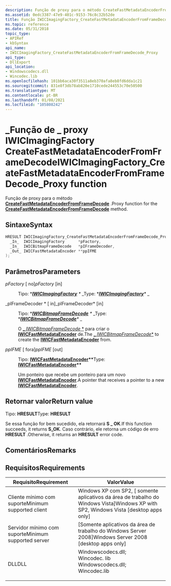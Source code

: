 ```yaml
---
description: Função de proxy para o método CreateFastMetadataEncoderFromFrameDecode.
ms.assetid: 0edc3387-47e9-401c-9153-76c8c32b52de
title: Função IWICImagingFactory_CreateFastMetadataEncoderFromFrameDecode_Proxy
ms.topic: reference
ms.date: 05/31/2018
topic_type:
- APIRef
- kbSyntax
api_name:
- IWICImagingFactory_CreateFastMetadataEncoderFromFrameDecode_Proxy
api_type:
- DllExport
api_location:
- Windowscodecs.dll
- Wincodec.lib
ms.openlocfilehash: 101bb6aca30f3511a8eb370afa8eb8fd6dda1c21
ms.sourcegitcommit: 831e8f3db78ab820e1710cede244553c70e50500
ms.translationtype: MT
ms.contentlocale: pt-BR
ms.lasthandoff: 01/08/2021
ms.locfileid: "105808242"
---
```

# <a name="iwicimagingfactory_createfastmetadataencoderfromframedecode_proxy-function"></a><span data-ttu-id="11ad3-103">\_Função de \_ proxy IWICImagingFactory CreateFastMetadataEncoderFromFrameDecode</span><span class="sxs-lookup"><span data-stu-id="11ad3-103">IWICImagingFactory\_CreateFastMetadataEncoderFromFrameDecode\_Proxy function</span></span>

<span data-ttu-id="11ad3-104">Função de proxy para o método [**CreateFastMetadataEncoderFromFrameDecode**](/windows/desktop/api/Wincodec/nf-wincodec-iwicimagingfactory-createfastmetadataencoderfromframedecode) .</span><span class="sxs-lookup"><span data-stu-id="11ad3-104">Proxy function for the [**CreateFastMetadataEncoderFromFrameDecode**](/windows/desktop/api/Wincodec/nf-wincodec-iwicimagingfactory-createfastmetadataencoderfromframedecode) method.</span></span>

## <a name="syntax"></a><span data-ttu-id="11ad3-105">Sintaxe</span><span class="sxs-lookup"><span data-stu-id="11ad3-105">Syntax</span></span>


```C++
HRESULT IWICImagingFactory_CreateFastMetadataEncoderFromFrameDecode_Proxy(
  _In_  IWICImagingFactory      *pFactory,
  _In_  IWICBitmapFrameDecode   *pIFrameDecoder,
  _Out_ IWICFastMetadataEncoder **ppIFME
);
```



## <a name="parameters"></a><span data-ttu-id="11ad3-106">Parâmetros</span><span class="sxs-lookup"><span data-stu-id="11ad3-106">Parameters</span></span>

<dl> <dt>

<span data-ttu-id="11ad3-107">*pFactory* \[ no\]</span><span class="sxs-lookup"><span data-stu-id="11ad3-107">*pFactory* \[in\]</span></span>
</dt> <dd>

<span data-ttu-id="11ad3-108">Tipo: \**[**IWICImagingFactory**](/windows/desktop/api/Wincodec/nn-wincodec-iwicimagingfactory) \** _</span><span class="sxs-lookup"><span data-stu-id="11ad3-108">Type: \**[**IWICImagingFactory**](/windows/desktop/api/Wincodec/nn-wincodec-iwicimagingfactory)\** _</span></span>

</dd> <dt>

<span data-ttu-id="11ad3-109">_pIFrameDecoder \* \[ in\]</span><span class="sxs-lookup"><span data-stu-id="11ad3-109">_pIFrameDecoder\* \[in\]</span></span>
</dt> <dd>

<span data-ttu-id="11ad3-110">Tipo: \**[**IWICBitmapFrameDecode**](/windows/desktop/api/Wincodec/nn-wincodec-iwicbitmapframedecode) \** _</span><span class="sxs-lookup"><span data-stu-id="11ad3-110">Type: \**[**IWICBitmapFrameDecode**](/windows/desktop/api/Wincodec/nn-wincodec-iwicbitmapframedecode)\** _</span></span>

<span data-ttu-id="11ad3-111">O [_ *IWICBitmapFrameDecode* \*](/windows/desktop/api/Wincodec/nn-wincodec-iwicbitmapframedecode) para criar o [**IWICFastMetadataEncoder**](/windows/desktop/api/Wincodec/nn-wincodec-iwicfastmetadataencoder) de.</span><span class="sxs-lookup"><span data-stu-id="11ad3-111">The [_ *IWICBitmapFrameDecode*\*](/windows/desktop/api/Wincodec/nn-wincodec-iwicbitmapframedecode) to create the [**IWICFastMetadataEncoder**](/windows/desktop/api/Wincodec/nn-wincodec-iwicfastmetadataencoder) from.</span></span>

</dd> <dt>

<span data-ttu-id="11ad3-112">*ppIFME* \[ fora\]</span><span class="sxs-lookup"><span data-stu-id="11ad3-112">*ppIFME* \[out\]</span></span>
</dt> <dd>

<span data-ttu-id="11ad3-113">Tipo: **[ **IWICFastMetadataEncoder**](/windows/desktop/api/Wincodec/nn-wincodec-iwicfastmetadataencoder)\*\***</span><span class="sxs-lookup"><span data-stu-id="11ad3-113">Type: **[**IWICFastMetadataEncoder**](/windows/desktop/api/Wincodec/nn-wincodec-iwicfastmetadataencoder)\*\***</span></span>

<span data-ttu-id="11ad3-114">Um ponteiro que recebe um ponteiro para um novo [**IWICFastMetadataEncoder**](/windows/desktop/api/Wincodec/nn-wincodec-iwicfastmetadataencoder).</span><span class="sxs-lookup"><span data-stu-id="11ad3-114">A pointer that receives a pointer to a new [**IWICFastMetadataEncoder**](/windows/desktop/api/Wincodec/nn-wincodec-iwicfastmetadataencoder).</span></span>

</dd> </dl>

## <a name="return-value"></a><span data-ttu-id="11ad3-115">Retornar valor</span><span class="sxs-lookup"><span data-stu-id="11ad3-115">Return value</span></span>

<span data-ttu-id="11ad3-116">Tipo: **HRESULT**</span><span class="sxs-lookup"><span data-stu-id="11ad3-116">Type: **HRESULT**</span></span>

<span data-ttu-id="11ad3-117">Se essa função for bem sucedido, ela retornará **S \_ OK**.</span><span class="sxs-lookup"><span data-stu-id="11ad3-117">If this function succeeds, it returns **S\_OK**.</span></span> <span data-ttu-id="11ad3-118">Caso contrário, ele retorna um código de erro **HRESULT** .</span><span class="sxs-lookup"><span data-stu-id="11ad3-118">Otherwise, it returns an **HRESULT** error code.</span></span>

## <a name="remarks"></a><span data-ttu-id="11ad3-119">Comentários</span><span class="sxs-lookup"><span data-stu-id="11ad3-119">Remarks</span></span>

## <a name="requirements"></a><span data-ttu-id="11ad3-120">Requisitos</span><span class="sxs-lookup"><span data-stu-id="11ad3-120">Requirements</span></span>



| <span data-ttu-id="11ad3-121">Requisito</span><span class="sxs-lookup"><span data-stu-id="11ad3-121">Requirement</span></span> | <span data-ttu-id="11ad3-122">Valor</span><span class="sxs-lookup"><span data-stu-id="11ad3-122">Value</span></span> |
|-------------------------------------|------------------------------------------------------------------------------------------------------------------------------------------------------------------|
| <span data-ttu-id="11ad3-123">Cliente mínimo com suporte</span><span class="sxs-lookup"><span data-stu-id="11ad3-123">Minimum supported client</span></span><br/> | <span data-ttu-id="11ad3-124">Windows XP com SP2, \[ somente aplicativos da área de trabalho do Windows Vista\]</span><span class="sxs-lookup"><span data-stu-id="11ad3-124">Windows XP with SP2, Windows Vista \[desktop apps only\]</span></span><br/>                                                                                              |
| <span data-ttu-id="11ad3-125">Servidor mínimo com suporte</span><span class="sxs-lookup"><span data-stu-id="11ad3-125">Minimum supported server</span></span><br/> | <span data-ttu-id="11ad3-126">\[Somente aplicativos da área de trabalho do Windows Server 2008\]</span><span class="sxs-lookup"><span data-stu-id="11ad3-126">Windows Server 2008 \[desktop apps only\]</span></span><br/>                                                                                                             |
| <span data-ttu-id="11ad3-127">DLL</span><span class="sxs-lookup"><span data-stu-id="11ad3-127">DLL</span></span><br/>                      | <dl> <span data-ttu-id="11ad3-128"><dt>Windowscodecs.dll; </dt> <dt>Wincodec. lib</dt></span><span class="sxs-lookup"><span data-stu-id="11ad3-128"><dt>Windowscodecs.dll; </dt> <dt>Wincodec.lib</dt></span></span> </dl> |



 

 




